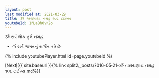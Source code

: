 ```yaml
---
layout: post
last_modified_at: 2021-03-29
title: ૐ અચલાયા નમહ ૧૦૮ ટાઈમ્સ
youtubeId: 1PLaBh0vN2o
---
```

 
 
 ૐ સર્વ લોક કૃથે નમહ  
 
 -  જે સર્વ જગતનું સર્જન કરે છે 
 
  
 
  
 
 
 
 
 
 


{% include youtubePlayer.html id=page.youtubeId %}
 
[Next]({{ site.baseurl }}{% link  split2/_posts/2016-05-21-ૐ નારાયણાય નમહ ૧૦૮ ટાઈમ્સ.md%})
 
